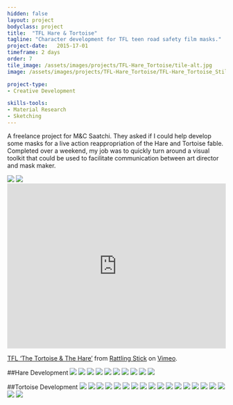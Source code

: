 ```yaml
---
hidden: false
layout: project
bodyclass: project
title:  "TFL Hare & Tortoise"
tagline: "Character development for TFL teen road safety film masks."
project-date:   2015-17-01
timeframe: 2 days
order: 7
tile_image: /assets/images/projects/TFL-Hare_Tortoise/tile-alt.jpg
image: /assets/images/projects/TFL-Hare_Tortoise/TFL-Hare_Tortoise_Still-Hero.jpg

project-type:
- Creative Development

skills-tools: 
- Material Research
- Sketching
---
```


A freelance project for M&C Saatchi. They asked if I could help develop some masks for a live action reappropriation of the Hare and Tortoise fable. Completed over a weekend, my job was to quickly turn around a visual toolkit that could be used to facilitate communication between art director and mask maker.

<img src="/assets/images/projects/TFL-Hare_Tortoise/TFL-Hare_Tortoise_Still-01.jpg" />
<img src="/assets/images/projects/TFL-Hare_Tortoise/TFL-Hare_Tortoise_Still-02.jpg" />

<iframe src="https://player.vimeo.com/video/121690608" width="100%" height="380" frameborder="0" webkitallowfullscreen mozallowfullscreen allowfullscreen></iframe> <p><a href="https://vimeo.com/121690608">TFL &lsquo;The Tortoise &amp; The Hare&rsquo;</a> from <a href="https://vimeo.com/rattlingstick">Rattling Stick</a> on <a href="https://vimeo.com">Vimeo</a>.</p>

##Hare Development
<img src="/assets/images/projects/TFL-Hare_Tortoise/Hare-01.jpg" />
<img src="/assets/images/projects/TFL-Hare_Tortoise/Hare-02.jpg" />
<img src="/assets/images/projects/TFL-Hare_Tortoise/Hare-03.jpg" />
<img src="/assets/images/projects/TFL-Hare_Tortoise/Hare-04.jpg" />
<img src="/assets/images/projects/TFL-Hare_Tortoise/Hare-05.jpg" />
<img src="/assets/images/projects/TFL-Hare_Tortoise/Hare-06.jpg" />
<img src="/assets/images/projects/TFL-Hare_Tortoise/Hare-07.jpg" />
<img src="/assets/images/projects/TFL-Hare_Tortoise/Hare-08.jpg" />
<img src="/assets/images/projects/TFL-Hare_Tortoise/Hare-09.jpg" />
<img src="/assets/images/projects/TFL-Hare_Tortoise/Hare-10.jpg" />

##Tortoise Development
<img src="/assets/images/projects/TFL-Hare_Tortoise/Tortoise-01.jpg" />
<img src="/assets/images/projects/TFL-Hare_Tortoise/Tortoise-02.jpg" />
<img src="/assets/images/projects/TFL-Hare_Tortoise/Tortoise-03.jpg" />
<img src="/assets/images/projects/TFL-Hare_Tortoise/Tortoise-04.jpg" />
<img src="/assets/images/projects/TFL-Hare_Tortoise/Tortoise-05.jpg" />
<img src="/assets/images/projects/TFL-Hare_Tortoise/Tortoise-06.jpg" />
<img src="/assets/images/projects/TFL-Hare_Tortoise/Tortoise-07.jpg" />
<img src="/assets/images/projects/TFL-Hare_Tortoise/Tortoise-08.jpg" />
<img src="/assets/images/projects/TFL-Hare_Tortoise/Tortoise-09.jpg" />
<img src="/assets/images/projects/TFL-Hare_Tortoise/Tortoise-10.jpg" />
<img src="/assets/images/projects/TFL-Hare_Tortoise/Tortoise-11.jpg" />
<img src="/assets/images/projects/TFL-Hare_Tortoise/Tortoise-12.jpg" />
<img src="/assets/images/projects/TFL-Hare_Tortoise/Tortoise-13.jpg" />
<img src="/assets/images/projects/TFL-Hare_Tortoise/Tortoise-14.jpg" />
<img src="/assets/images/projects/TFL-Hare_Tortoise/Tortoise-15.jpg" />
<img src="/assets/images/projects/TFL-Hare_Tortoise/Tortoise-16.jpg" />
<img src="/assets/images/projects/TFL-Hare_Tortoise/Tortoise-17.jpg" />
<img src="/assets/images/projects/TFL-Hare_Tortoise/Tortoise-18.jpg" />
<img src="/assets/images/projects/TFL-Hare_Tortoise/Tortoise-19.jpg" />
